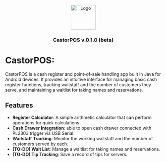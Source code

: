<br />
<div align="center">
  <a href="https://github.com/Castor-Digital/CastorPOS">
    <img src="https://avatars.githubusercontent.com/u/74327253?s=96&v=4" alt="Logo" width="80" height="80">
  </a>
  <h3 align="center">CastorPOS v.0.1.0 (beta)</h3>
</div>

# CastorPOS: 

CastorPOS is a cash register and point-of-sale handling app built in Java for Android devices. It provides an intuitive interface for managing basic cash register functions, tracking waitstaff and the number of customers they serve, and maintaining a waitlist for taking names and reservations.

## Features

- **Register Calculator**: A simple arithmetic calculator that can perform operations for quick calculations.
- **Cash Drawer Integration**: able to open cash drawer connected with PL2303 trigger via USB Serial. 
- **Waitstaff Tracking**: Monitor the working waitstaff and the number of customers served by each.
- **(TO-DO) Wait List**: Manage a waitlist for taking names and reservations.
- **(TO-DO) Tip Tracking**: Save a record of tips for servers.
